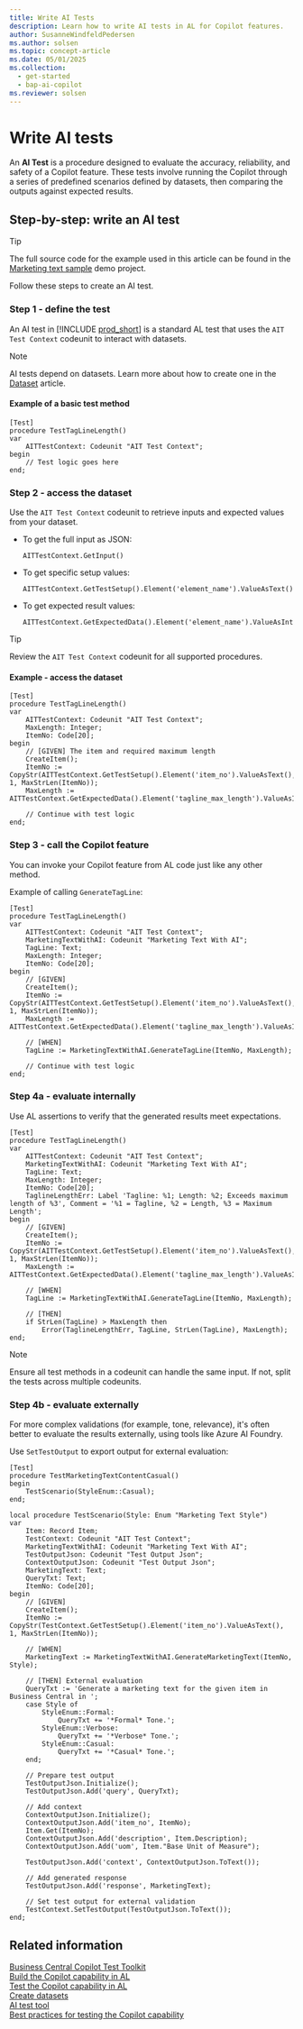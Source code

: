 ```yaml
---
title: Write AI Tests
description: Learn how to write AI tests in AL for Copilot features.
author: SusanneWindfeldPedersen
ms.author: solsen
ms.topic: concept-article
ms.date: 05/01/2025
ms.collection:
  - get-started
  - bap-ai-copilot
ms.reviewer: solsen
---
```


# Write AI tests

An **AI Test** is a procedure designed to evaluate the accuracy, reliability, and safety of a Copilot feature. These tests involve running the Copilot through a series of predefined scenarios defined by datasets, then comparing the outputs against expected results.

## Step-by-step: write an AI test

> [!TIP]
> The full source code for the example used in this article can be found in the [Marketing text sample]() demo project.

Follow these steps to create an AI test.

### Step 1 - define the test

An AI test in [!INCLUDE [prod_short](includes/prod_short.md)] is a standard AL test that uses the `AIT Test Context` codeunit to interact with datasets. 

> [!NOTE]
> AI tests depend on datasets. Learn more about how to create one in the [Dataset](ai-test-copilot-datasets.md) article.

#### Example of a basic test method

```al
[Test]
procedure TestTagLineLength()
var
    AITTestContext: Codeunit "AIT Test Context";
begin
    // Test logic goes here
end;
```

### Step 2 - access the dataset

Use the `AIT Test Context` codeunit to retrieve inputs and expected values from your dataset.

- To get the full input as JSON:
  
  ```al
  AITTestContext.GetInput()
  ```

- To get specific setup values:

  ```al
  AITTestContext.GetTestSetup().Element('element_name').ValueAsText()
  ```

- To get expected result values:

  ```al
  AITTestContext.GetExpectedData().Element('element_name').ValueAsInteger()
  ```

> [!TIP]
> Review the `AIT Test Context` codeunit for all supported procedures.


#### Example - access the dataset

```al
[Test]
procedure TestTagLineLength()
var
    AITTestContext: Codeunit "AIT Test Context";
    MaxLength: Integer;
    ItemNo: Code[20];
begin
    // [GIVEN] The item and required maximum length
    CreateItem();
    ItemNo := CopyStr(AITTestContext.GetTestSetup().Element('item_no').ValueAsText(), 1, MaxStrLen(ItemNo));
    MaxLength := AITTestContext.GetExpectedData().Element('tagline_max_length').ValueAsInteger();

    // Continue with test logic
end;
```

### Step 3 - call the Copilot feature

You can invoke your Copilot feature from AL code just like any other method.

Example of calling `GenerateTagLine`:

```al
[Test]
procedure TestTagLineLength()
var
    AITTestContext: Codeunit "AIT Test Context";
    MarketingTextWithAI: Codeunit "Marketing Text With AI";
    TagLine: Text;
    MaxLength: Integer;
    ItemNo: Code[20];
begin
    // [GIVEN]
    CreateItem();
    ItemNo := CopyStr(AITTestContext.GetTestSetup().Element('item_no').ValueAsText(), 1, MaxStrLen(ItemNo));
    MaxLength := AITTestContext.GetExpectedData().Element('tagline_max_length').ValueAsInteger();

    // [WHEN]
    TagLine := MarketingTextWithAI.GenerateTagLine(ItemNo, MaxLength);

    // Continue with test logic
end;
```

### Step 4a - evaluate internally

Use AL assertions to verify that the generated results meet expectations.

```al
[Test]
procedure TestTagLineLength()
var
    AITTestContext: Codeunit "AIT Test Context";
    MarketingTextWithAI: Codeunit "Marketing Text With AI";
    TagLine: Text;
    MaxLength: Integer;
    ItemNo: Code[20];
    TaglineLengthErr: Label 'Tagline: %1; Length: %2; Exceeds maximum length of %3', Comment = '%1 = Tagline, %2 = Length, %3 = Maximum Length';
begin
    // [GIVEN]
    CreateItem();
    ItemNo := CopyStr(AITTestContext.GetTestSetup().Element('item_no').ValueAsText(), 1, MaxStrLen(ItemNo));
    MaxLength := AITTestContext.GetExpectedData().Element('tagline_max_length').ValueAsInteger();

    // [WHEN]
    TagLine := MarketingTextWithAI.GenerateTagLine(ItemNo, MaxLength);

    // [THEN]
    if StrLen(TagLine) > MaxLength then
        Error(TaglineLengthErr, TagLine, StrLen(TagLine), MaxLength);
end;
```

> [!NOTE]
> Ensure all test methods in a codeunit can handle the same input. If not, split the tests across multiple codeunits.

### Step 4b - evaluate externally

For more complex validations (for example, tone, relevance), it's often better to evaluate the results externally, using tools like Azure AI Foundry.

Use `SetTestOutput` to export output for external evaluation:

```al
[Test]
procedure TestMarketingTextContentCasual()
begin
    TestScenario(StyleEnum::Casual);
end;

local procedure TestScenario(Style: Enum "Marketing Text Style")
var
    Item: Record Item;
    TestContext: Codeunit "AIT Test Context";
    MarketingTextWithAI: Codeunit "Marketing Text With AI";
    TestOutputJson: Codeunit "Test Output Json";
    ContextOutputJson: Codeunit "Test Output Json";
    MarketingText: Text;
    QueryTxt: Text;
    ItemNo: Code[20];
begin
    // [GIVEN]
    CreateItem();
    ItemNo := CopyStr(TestContext.GetTestSetup().Element('item_no').ValueAsText(), 1, MaxStrLen(ItemNo));

    // [WHEN]
    MarketingText := MarketingTextWithAI.GenerateMarketingText(ItemNo, Style);

    // [THEN] External evaluation
    QueryTxt := 'Generate a marketing text for the given item in Business Central in ';
    case Style of
        StyleEnum::Formal:
            QueryTxt += '*Formal* Tone.';
        StyleEnum::Verbose:
            QueryTxt += '*Verbose* Tone.';
        StyleEnum::Casual:
            QueryTxt += '*Casual* Tone.';
    end;

    // Prepare test output
    TestOutputJson.Initialize();
    TestOutputJson.Add('query', QueryTxt);

    // Add context
    ContextOutputJson.Initialize();
    ContextOutputJson.Add('item_no', ItemNo);
    Item.Get(ItemNo);
    ContextOutputJson.Add('description', Item.Description);
    ContextOutputJson.Add('uom', Item."Base Unit of Measure");

    TestOutputJson.Add('context', ContextOutputJson.ToText());

    // Add generated response
    TestOutputJson.Add('response', MarketingText);

    // Set test output for external validation
    TestContext.SetTestOutput(TestOutputJson.ToText());
end;
```

## Related information

[Business Central Copilot Test Toolkit](https://github.com/microsoft/BCApps/blob/main/src/Tools/AI%20Test%20Toolkit/README.md)  
[Build the Copilot capability in AL](ai-build-capability-in-al.md)  
[Test the Copilot capability in AL](ai-test-copilot.md)  
[Create datasets](ai-test-copilot-datasets.md)  
[AI test tool](ai-test-copilot-testtool.md)  
[Best practices for testing the Copilot capability](ai-test-copilot-bestpractices.md)  
